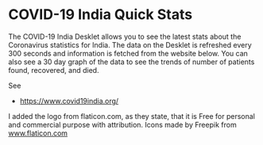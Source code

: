 # COVID-19 India Quick Stats

The COVID-19 India Desklet allows you to see the latest stats about the Coronavirus statistics for India. The data on the Desklet is refreshed every 300 seconds and information is fetched from the website below.
You can also see a 30 day graph of the data to see the trends of number of patients found, recovered, and died.

See 
- https://www.covid19india.org/

I added the logo from flaticon.com, as they state, that it is Free for personal and commercial purpose with attribution.
Icons made by Freepik from www.flaticon.com